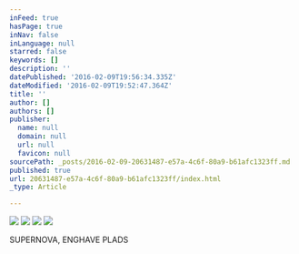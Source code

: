 ```yaml
---
inFeed: true
hasPage: true
inNav: false
inLanguage: null
starred: false
keywords: []
description: ''
datePublished: '2016-02-09T19:56:34.335Z'
dateModified: '2016-02-09T19:52:47.364Z'
title: ''
author: []
authors: []
publisher:
  name: null
  domain: null
  url: null
  favicon: null
sourcePath: _posts/2016-02-09-20631487-e57a-4c6f-80a9-b61afc1323ff.md
published: true
url: 20631487-e57a-4c6f-80a9-b61afc1323ff/index.html
_type: Article

---
```

![](https://the-grid-user-content.s3-us-west-2.amazonaws.com/f312bb29-425d-47fc-9cd4-2ac19a54635d.jpg)
![](https://the-grid-user-content.s3-us-west-2.amazonaws.com/abd4b197-0e94-416f-b680-bd6c63f9f779.jpg)
![](https://the-grid-user-content.s3-us-west-2.amazonaws.com/0b5ed5fc-6462-4f71-8530-02af28984257.jpg)
![](https://the-grid-user-content.s3-us-west-2.amazonaws.com/7ad2ab92-2e18-4804-8113-7cefc77052ce.jpg)

SUPERNOVA, ENGHAVE PLADS